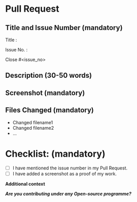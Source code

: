 # Pull Request

## Title and Issue Number (mandatory)
<!-- Please make sure issue number is mention in Pull Request else PR will not be merged. -->
Title :

Issue No. :

Close #<issue_no>
<!-- Example Close #244  -->
<!-- Replace `issue_no` with the issue number which is fixed in this PR -->

## Description (30-50 words)
<!-- Briefly in 50-60 words describe the purpose of this pull request and the changes it introduces. -->  

## Screenshot (mandatory)
<!--Please try to attach the SCREENSHOT of after updating in the localhost -->

## Files Changed (mandatory)
<!-- Provide a concise list of the changes made in this pull request. -->

- Changed filename1
- Changed filename2
- ...


# Checklist: (mandatory)

- [ ] I have mentioned the issue number in my Pull Request.
- [ ] I have added a screenshot as a proof of my work.

<!-- [X] - put a cross/X inside [] to check the box -->

**Additional context**

***Are you contributing under any Open-source programme?***
<!--Mention it here-->



